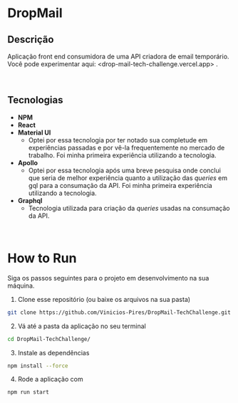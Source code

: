 # DropMail

## Descrição

Aplicação front end consumidora de uma API criadora de email temporário. Você pode experimentar aqui: <drop-mail-tech-challenge.vercel.app> .

<br>

## Tecnologias

-   **NPM**
-   **React**
-   **Material UI**
    -   Optei por essa tecnologia por ter notado sua completude em experiências passadas e por vê-la frequentemente no mercado de trabalho. Foi minha primeira experiência utilizando a tecnologia.
-   **Apollo**
    -   Optei por essa tecnologia após uma breve pesquisa onde conclui que seria de melhor experiência quanto a utilização das _queries_ em gql para a consumação da API. Foi minha primeira experiência utilizando a tecnologia.
-   **Graphql**
    -   Tecnologia utilizada para criação da _queries_ usadas na consumação da API.

<br>

# How to Run

Siga os passos seguintes para o projeto em desenvolvimento na sua máquina.

1. Clone esse repositório (ou baixe os arquivos na sua pasta)

```bash
git clone https://github.com/Vinicios-Pires/DropMail-TechChallenge.git
```

2. Vá até a pasta da aplicação no seu terminal

```bash
cd DropMail-TechChallenge/
```

3. Instale as dependências

```bash
npm install --force
```

4. Rode a aplicação com

```bash
npm run start
```
